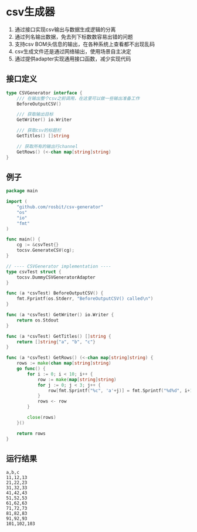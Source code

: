 # csv生成器

 1. 通过接口实现csv输出与数据生成逻辑的分离
 1. 通过列名输出数据，免去列下标数数容易出错的问题
 1. 支持csv BOM头信息的输出，在各种系统上查看都不出现乱码
 1. csv生成文件还是通过网络输出，使用场景自主决定
 1. 通过提供adapter实现通用接口函数，减少实现代码

## 接口定义

```go
type CSVGenerator interface {
	/// 在输出整个csv之前调用，在这里可以做一些输出准备工作
	BeforeOutputCSV()

	/// 获取输出目标
	GetWriter() io.Writer

	/// 获取csv的标题栏
	GetTitles() []string

	// 获取所有的输出行channel
	GetRows() (<-chan map[string]string)
}
```

## 例子

```go
package main

import (
	"github.com/rosbit/csv-generator"
	"os"
	"io"
	"fmt"
)

func main() {
	cg := &csvTest{}
	tocsv.GenerateCSV(cg);
}

// ---- CSVGenerator implementation ----
type csvTest struct {
	tocsv.DummyCSVGeneratorAdapter
}

func (a *csvTest) BeforeOutputCSV() {
	fmt.Fprintf(os.Stderr, "BeforeOutputCSV() called\n")
}

func (a *csvTest) GetWriter() io.Writer {
	return os.Stdout
}

func (a *csvTest) GetTitles() []string {
	return []string{"a", "b", "c"}
}

func (a *csvTest) GetRows() (<-chan map[string]string) {
	rows := make(chan map[string]string)
	go func() {
		for i := 0; i < 10; i++ {
			row := make(map[string]string)
			for j := 0; j < 3; j++ {
				row[fmt.Sprintf("%c", 'a'+j)] = fmt.Sprintf("%d%d", i+1, j+1)
			}
			rows <- row
		}

		close(rows)
	}()

	return rows
}
```

## 运行结果
```csv
a,b,c
11,12,13
21,22,23
31,32,33
41,42,43
51,52,53
61,62,63
71,72,73
81,82,83
91,92,93
101,102,103
```


